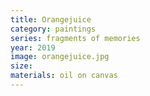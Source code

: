 ```yaml
---
title: Orangejuice 
category: paintings
series: fragments of memories
year: 2019
image: orangejuice.jpg
size: 
materials: oil on canvas
---
```



